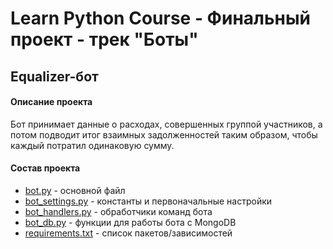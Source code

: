 # Learn Python Course - Финальный проект - трек "Боты"

## Equalizer-бот

#### Описание проекта
Бот принимает данные о расходах, совершенных группой участников, а потом подводит итог взаимных задолженностей таким образом, чтобы каждый потратил одинаковую сумму.

#### Состав проекта
* [bot.py](https://github.com/polo7/lp-bot/blob/master/bot.py) - основной файл
* [bot_settings.py](https://github.com/polo7/lp-bot/blob/master/bot_settings.py) - константы и первоначальные настройки
* [bot_handlers.py](https://github.com/polo7/lp-bot/blob/master/bot_handlers.py) - обработчики команд бота
* [bot_db.py](https://github.com/polo7/lp-bot/blob/master/bot_db.py) - функции для работы бота с MongoDB
* [requirements.txt](https://github.com/polo7/lp-bot/blob/master/requirements.txt) - список пакетов/зависимостей